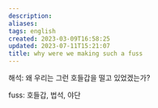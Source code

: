 ```yaml
---
description:
aliases: 
tags: english
created: 2023-03-09T16:58:25
updated: 2023-07-11T15:21:07
title: why were we making such a fuss
---
```

해석:  왜 우리는 그런 호들갑을 떨고 있었겠는가?

fuss: 호들갑, 법석, 야단 
